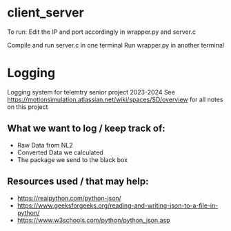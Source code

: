 # client_server
To run: 
Edit the IP and port accordingly in wrapper.py and server.c

Compile and run server.c in one terminal
Run wrapper.py in another terminal


# Logging 
Logging system for telemtry senior project 2023-2024
See https://motionsimulation.atlassian.net/wiki/spaces/SD/overview for all notes on this project


## What we want to log / keep track of:
- Raw Data from NL2
- Converted Data we calculated
- The package we send to the black box


## Resources used / that may help:
- https://realpython.com/python-json/
- https://www.geeksforgeeks.org/reading-and-writing-json-to-a-file-in-python/
- https://www.w3schools.com/python/python_json.asp
